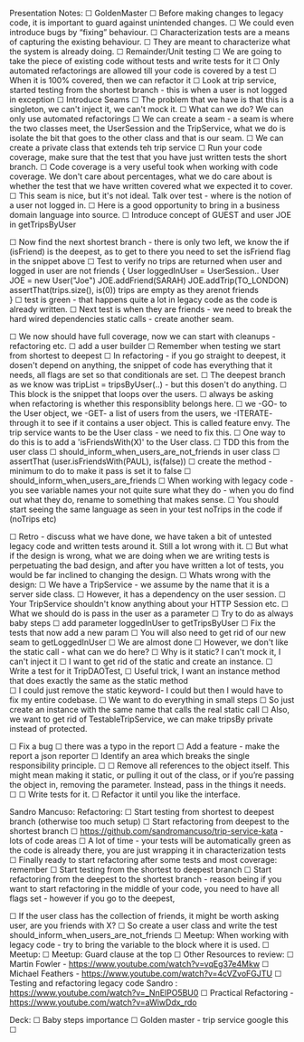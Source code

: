
Presentation Notes:
 ☐ GoldenMaster
   ☐ Before making changes to legacy code, it is important to guard against unintended changes.
   ☐ We could even introduce bugs by “fixing” behaviour.
   ☐ Characterization tests are a means of capturing the existing behaviour. 
   ☐ They are meant to characterize what the system is already doing.
 ☐ Remainder/Unit testing
   ☐ We are going to take the piece of existing code without tests and write tests for it
   ☐ Only automated refactorings are allowed till your code is covered by a test
   ☐ When it is 100% covered, then we can refactor it
   ☐ Look at trip service, started testing from the shortest branch - this is when a user is not logged in exception
 ☐ Introduce Seams
   ☐ The problem that we have is that this is a singleton, we can't inject it, we can't mock it. 
   ☐ What can we do? We can only use automated refactorings
   ☐ We can create a seam - a seam is where the two classes meet, the UserSession and the TripService, what we do is isolate the bit that goes to the other class and that is our seam. 
   ☐ We can create a private class that extends teh trip service
 ☐ Run your code coverage, make sure that the test that you have just written tests the short branch. 
 ☐ Code coverage is a very useful took when working with code coverage. We don't care about percentages, what we do care about is whether the test that we have written covered what we expected it to cover. 
 ☐ This seam is nice, but it's not ideal. Talk over test - where is the notion of a user not logged in. 
 ☐ Here is a good opportunity to bring in a business domain language into source. 
   ☐ Introduce concept of GUEST and user JOE in getTripsByUser   
  
 ☐ Now find the next shortest branch - there is only two left, we know the if (isFriend) is the deepest, as to get to there you need to set the isFriend flag in the snippet above
 ☐ 
   Test to verify no trips are returned when user and logged in user are not friends
   {
     User loggedInUser = UserSession..
     User JOE = new User("Joe")
     JOE.addFriend(SARAH)
     JOE.addTrip(TO_LONDON)
     assertThat(trips.size(), is(0)) trips are empty as they arenot friends  
   }
 ☐ test is green - that happens quite a lot in legacy code as the code is already written.
 ☐ Next test is when they are friends - we need to break the hard wired dependencies static calls - create another seam.

 ☐ We now should have full coverage, now we can start with cleanups - refactoring etc.
 ☐ add a user builder 
 ☐ Remember when testing we start from shortest to deepest
 ☐ In refactoring - if you go straight to deepest, it dosen't depend on anything, the snippet of code has everything that it needs, all flags are set so that conditionals are set.
 ☐ The deepest branch as we know was tripList = tripsByUser(..) - but this dosen't do anything.
 ☐ This block is the snippet that loops over the users. 
   ☐ always be asking when refactoring is whether this responsiblity belongs here. 
   ☐ we -GO- to the User object, we -GET- a list of users from the users, we -ITERATE- through it to see if it contains a user object. This is called feature envy. The trip service wants to be the User class - we need to fix this. 
   ☐ One way to do this is to add a 'isFriendsWith(X)' to the User class.
   ☐ TDD this from the user class
   ☐ should_inform_when_users_are_not_friends in user class
   ☐ assertThat (user.isFriendsWith(PAUL), is(false))
   ☐ create the method - minimum to do to make it pass is set it to false
   ☐ should_inform_when_users_are_friends
  ☐ When working with legacy code - you see variable names your not quite sure what they do - when you do find out what they do, rename to something that makes sense.
 ☐ You should start seeing the same language as seen in your test noTrips in the code if (noTrips etc)
 

 ☐ Retro - discuss what we have done, we have taken a bit of untested legacy code and written tests around it. Still a lot wrong with it.
 ☐ But what if the design is wrong, what we are doing when we are writing tests is perpetuating the bad design, and after you have written a lot of tests, you would be far inclined to changing the design.
 ☐ Whats wrong with the design:
 ☐ We have a TripService -  we assume by the name that it is a server side class. 
 ☐ However, it has a dependency on the user session. 
 ☐ Your TripService shouldn't know anything about your HTTP Session etc. 
 ☐ What we should do is pass in the user as a parameter
 ☐ Try to do as always baby steps
 ☐ add parameter loggedInUser to getTripsByUser
 ☐ Fix the tests that now add a new param
 ☐ You will also need to get rid of our new seam to getLoggedInUser
 ☐ We are almost done
 ☐ However, we don't like the static call - what can we do here?
 ☐ Why is it static? I can't mock it, I can't inject it
 ☐ I want to get rid of the static and create an instance.
 ☐ Write a test for it TripDAOTest,
   ☐ Useful trick, I want an instance method that does exactly the same as the static method    
   ☐ I could just remove the static keyword- I could but then I would have to fix my entire codebase. 
   ☐ We want to do everything in small steps
   ☐ So just create an instance with the same name that calls the real static call
   ☐ Also, we want to get rid of TestableTripService, we can make tripsBy private instead of protected.

 ☐ Fix a bug
   ☐  there was a typo in the report 
 ☐ Add a feature - make the report a json reporter
    ☐ Identify an area which breaks the single responsibility principle.
    ☐ 
    ☐ Remove all references to the object itself. This might mean making it static, or pulling it out of the class, or if you’re passing the object in, removing the parameter. Instead, pass in the things it needs.
    ☐ 
    ☐ Write tests for it.
    ☐ Refactor it until you like the interface.

Sandro Mancuso: Refactoring:
 ☐ Start testing from shortest to deepest branch (otherwise too much setup)
 ☐ Start refactoring from deepest to the shortest branch
 ☐ https://github.com/sandromancuso/trip-service-kata - lots of code areas
 ☐ A lot of time - your tests will be automatically green as the code is already there, you are just wrapping it in characterization tests
 ☐ Finally ready to start refactoring after some tests and most coverage: remember
 ☐ Start testing from the shortest to deepest branch
 ☐ Start refactoring from the deepest to the shortest branch - reason being if you want to start refactoring in the middle of your code, you need to have all flags set - however if you go to the deepest, 
 
 
 ☐ If the user class has the collection of friends, it might be worth asking user, are you friends with X?
 ☐ So create a user class and write the test should_inform_when_users_are_not_friends
 ☐ Meetup: When working with legacy code - try to bring the variable to the block where it is used.
 ☐ Meetup: 
 ☐ Meetup: Guard clause at the top
 ☐ 
Other Resources to review:
 ☐ Martin Fowler - https://www.youtube.com/watch?v=vqEg37e4Mkw
 ☐ Michael Feathers - https://www.youtube.com/watch?v=4cVZvoFGJTU
 ☐ Testing and refactoring legacy code Sandro : https://www.youtube.com/watch?v=_NnElPO5BU0
 ☐ Practical Refactoring - https://www.youtube.com/watch?v=aWiwDdx_rdo


Deck:
 ☐ Baby steps importance
 ☐ Golden master - trip service google this
 ☐ 
















